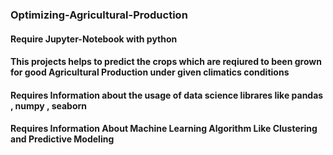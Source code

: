 ### Optimizing-Agricultural-Production
#### Require Jupyter-Notebook with python 
#### This projects helps to predict the crops which are reqiured to been grown for good Agricultural Production under given climatics conditions
#### Requires Information about the usage of data science librares like pandas , numpy , seaborn
#### Requires Information About Machine Learning Algorithm Like Clustering and Predictive Modeling
